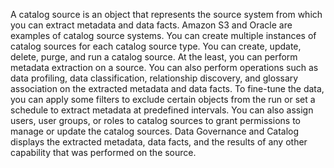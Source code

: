 A catalog source is an object that represents the source system from which you can extract metadata and data facts. Amazon S3 and Oracle are examples of catalog source systems. You can create multiple instances of catalog sources for each catalog source type.
You can create, update, delete, purge, and run a catalog source. At the least, you can perform metadata extraction on a source. You can also perform operations such as data profiling, data classification, relationship discovery, and glossary association on the extracted metadata and data facts. To fine-tune the data, you can apply some filters to exclude certain objects from the run or set a schedule to extract metadata at predefined intervals. You can also assign users, user groups, or roles to catalog sources to grant permissions to manage or update the catalog sources.
Data Governance and Catalog displays the extracted metadata, data facts, and the results of any other capability that was performed on the source.

